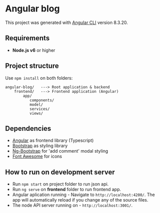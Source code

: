 # Angular blog

This project was generated with [Angular CLI](https://github.com/angular/angular-cli) version 8.3.20.

## Requirements

- **Node.js v6** or higher

## Project structure

Use `npm install` on both folders:

```
angular-blog/   ---> Root application & backend
    frontend/   ---> Frontend application (Angular)
        app/
           components/
           model/
           services/
           views/
```

## Dependencies

- [Angular](https://angular.io/) as frontend library (Typescript)
- [Bootstrap](https://getbootstrap.com/) as styling library
- [Ng-Bootstrap](https://ng-bootstrap.github.io/) for 'add comment' modal styling
- [Font Awesome](https://fontawesome.com/) for icons

## How to run on development server

- Run `npm start` on project folder to run json api.
- Run `ng serve` on **frontend** folder to run frontend app.
- Angular aplication running - Navigate to `http://localhost:4200/`. The app will automatically reload if you change any of the source files.
- The node API server running on - `http://localhost:3001/`.
